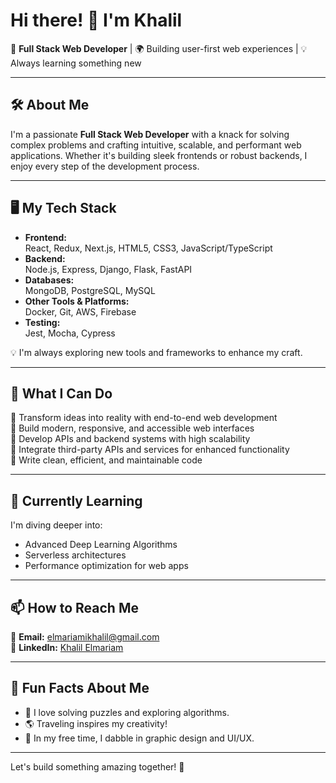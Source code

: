 # Hi there! 👋 I'm Khalil  
🚀 **Full Stack Web Developer** | 🌍 Building user-first web experiences | 💡 Always learning something new  

---

## 🛠️ About Me  

I'm a passionate **Full Stack Web Developer** with a knack for solving complex problems and crafting intuitive, scalable, and performant web applications. Whether it's building sleek frontends or robust backends, I enjoy every step of the development process.  

---

## 🖥️ My Tech Stack  

- **Frontend:**  
  React, Redux, Next.js, HTML5, CSS3, JavaScript/TypeScript  
- **Backend:**  
  Node.js, Express, Django, Flask, FastAPI  
- **Databases:**  
  MongoDB, PostgreSQL, MySQL  
- **Other Tools & Platforms:**  
  Docker, Git, AWS, Firebase  
- **Testing:**  
  Jest, Mocha, Cypress  

💡 I'm always exploring new tools and frameworks to enhance my craft.  

---

## 💼 What I Can Do  

🔹 Transform ideas into reality with end-to-end web development  
🔹 Build modern, responsive, and accessible web interfaces  
🔹 Develop APIs and backend systems with high scalability  
🔹 Integrate third-party APIs and services for enhanced functionality  
🔹 Write clean, efficient, and maintainable code  

---

## 🌱 Currently Learning  

I'm diving deeper into:  
- Advanced Deep Learning Algorithms  
- Serverless architectures  
- Performance optimization for web apps  

---

## 📫 How to Reach Me  

📧 **Email:** [elmariamikhalil@gmail.com](mailto:elmariamikhalil@gmail.com)  
💼 **LinkedIn:** [Khalil Elmariam](https://www.linkedin.com/in/elmariamikhalil)  

---

## 🌟 Fun Facts About Me  

- 🧩 I love solving puzzles and exploring algorithms.  
- 🌎 Traveling inspires my creativity!  
- 🎨 In my free time, I dabble in graphic design and UI/UX.  

---

Let's build something amazing together! 🚀  
